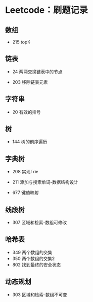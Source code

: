 # Leetcode：刷题记录

## 数组

- 215 topK

## 链表

- 24 两两交换链表中的节点

- 203  移除链表元素

## 字符串

- 20 有效的括号

## 树

- 144 树的前序遍历

## 字典树

- 208 实现Trie

- 211 添加与搜索单词-数据结构设计
- 677 键值映射

## 线段树

- 307 区域和检索-数组可修改

## 哈希表

- 349 两个数组的交集
- 350 两个数组的交集2
- 802 找到最终的安全状态

## 动态规划

- 303 区域和检索-数组不可变